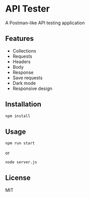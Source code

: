 # API Tester

A Postman-like API testing application

## Features

- Collections
- Requests
- Headers
- Body
- Response
- Save requests
- Dark mode
- Responsive design

## Installation

```bash
npm install
```

## Usage

```bash
npm run start
```
or
```bash
node server.js
```

## License

MIT
